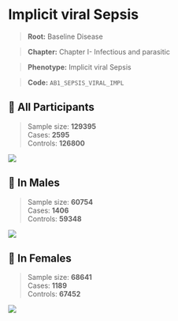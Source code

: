 # Implicit viral Sepsis

> **Root:** Baseline Disease  

> **Chapter:** Chapter I- Infectious and parasitic  

> **Phenotype:** Implicit viral Sepsis  

> **Code:** `AB1_SEPSIS_VIRAL_IMPL`

## 🧪 All Participants  
> Sample size: **129395**  
> Cases: **2595**  
> Controls: **126800**
<img src="/Disease/Figures/ALL/Incidence/AB1_SEPSIS_VIRAL_IMPL.png"/>
<CsvTable src="/Disease/Data/ALL/Incidence/COX_AB1_SEPSIS_VIRAL_IMPL.csv" label="🔍 View full results" />

## 👨 In Males  
> Sample size: **60754**  
> Cases: **1406**  
> Controls: **59348**
<img src="/Disease/Figures/Male/Incidence/AB1_SEPSIS_VIRAL_IMPL.png"/>
<CsvTable src="/Disease/Data/Male/Incidence/COX_AB1_SEPSIS_VIRAL_IMPL.csv" label="🔍 View full results" />

## 👩 In Females  
> Sample size: **68641**  
> Cases: **1189**  
> Controls: **67452**
<img src="/Disease/Figures/Female/Incidence/AB1_SEPSIS_VIRAL_IMPL.png"/>
<CsvTable src="/Disease/Data/Female/Incidence/COX_AB1_SEPSIS_VIRAL_IMPL.csv" label="🔍 View full results" />

